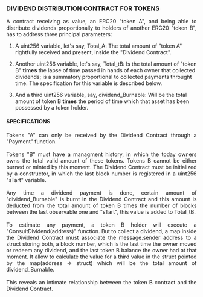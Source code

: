 ### DIVIDEND DISTRIBUTION CONTRACT FOR TOKENS
<div style="text-align: justify">A contract receiving as value, an ERC20 "token A", and being able to distribute dividends proportionally to holders of another ERC20 "token B", has to address three principal parameters:</div>

1. A uint256 variable, let's say, Total_A: The total amount of "token A" rightfully received and present, inside the "Dividend Contract".

2. Another uint256 variable, let's say, Total_tB: Is the total amount of "token B" __times__ the lapse of time passed in hands of each owner that collected dividends; is a summatory proportional to collected payments throught time. The specification for this variable is described below.

3. And a third uint256 variable, say, dividend_Burnable: Will be the total amount of token B __times__ the period of time which that asset has been possessed by a token holder.

#### SPECIFICATIONS
<div style="text-align: justify">Tokens "A" can only be received by the Dividend Contract through a "Payment" function.</div><br>
<div style="text-align: justify">Tokens "B" must have a managment history, in which the today owners owns the total valid amount of these tokens. Tokens B cannot be either burned or minted by this moment. The Dividend Contract must be initialized by a constructor, in which the last block number is registered in a uint256 "sTart" variable.</div><br>
<div style="text-align: justify">Any time a dividend payment is done, certain amount of "dividend_Burnable" is burnt in the Dividend Contract and this amount is deducted from the total amount of token B times the number of blocks between the last observable one and "sTart", this value is added to Total_tB.</div><br>
<div style="text-align: justify">To estimate any payment, a token B holder will execute a "ConsultDividend(address)" function. But to collect a dividend, a map inside the Dividend Contract must associate the message.sender address to a struct storing both, a block number, which is the last time the owner moved or redeem any dividend, and the last token B balance the owner had at that moment. It allow to calculate the value for a third value in the struct pointed by the map(address => struct) which will be the total amount of dividend_Burnable.</div><br>
<div style="text-align: justify">This reveals an intimate relationship between the token B contract and the Dividend Contract.</div><br>
